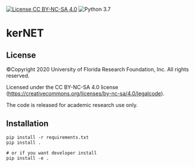 ﻿[![License CC BY-NC-SA 4.0](https://img.shields.io/badge/license-CC4.0-blue.svg)](https://raw.githubusercontent.com/michaelshiyu/kerNET/master/LICENSE.md)
![Python 3.7](https://img.shields.io/badge/python-3.7-green.svg)

# kerNET

## License
©Copyright 2020 University of Florida Research Foundation, Inc. All rights reserved.

Licensed under the CC BY-NC-SA 4.0 license (https://creativecommons.org/licenses/by-nc-sa/4.0/legalcode).

The code is released for academic research use only.

## Installation
```angular2
pip install -r requirements.txt
pip install .

# or if you want developer install
pip install -e .
```
